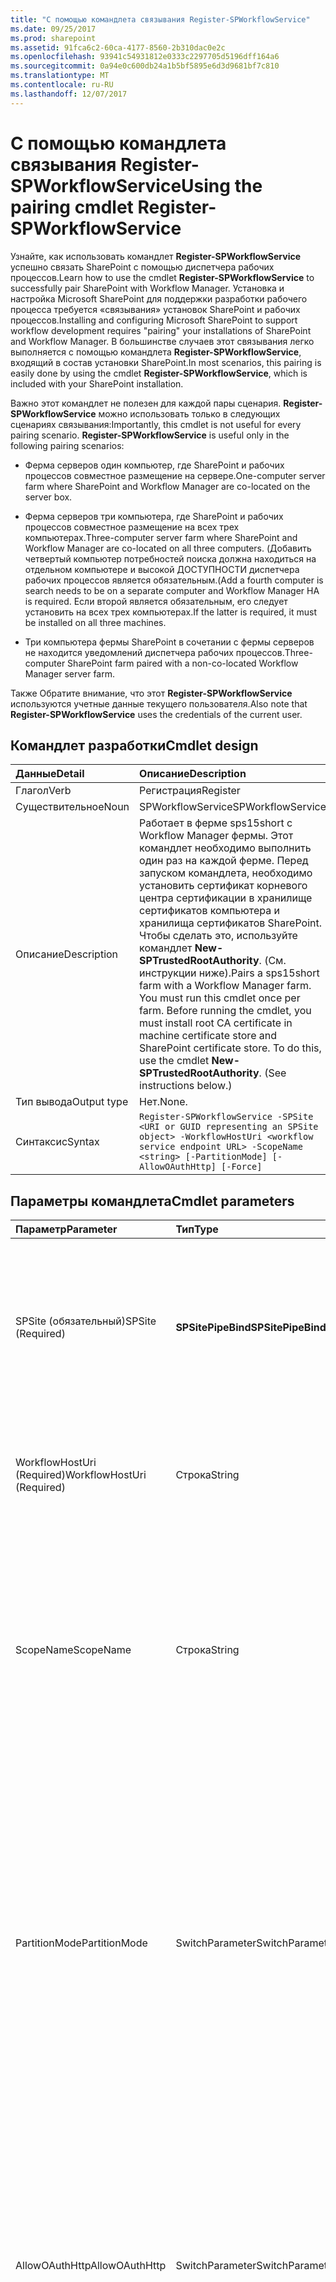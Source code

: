 ```yaml
---
title: "С помощью командлета связывания Register-SPWorkflowService"
ms.date: 09/25/2017
ms.prod: sharepoint
ms.assetid: 91fca6c2-60ca-4177-8560-2b310dac0e2c
ms.openlocfilehash: 93941c54931812e0333c2297705d5196dff164a6
ms.sourcegitcommit: 0a94e0c600db24a1b5bf5895e6d3d9681bf7c810
ms.translationtype: MT
ms.contentlocale: ru-RU
ms.lasthandoff: 12/07/2017
---
```

# <a name="using-the-pairing-cmdlet-register-spworkflowservice"></a><span data-ttu-id="97cdf-102">С помощью командлета связывания Register-SPWorkflowService</span><span class="sxs-lookup"><span data-stu-id="97cdf-102">Using the pairing cmdlet Register-SPWorkflowService</span></span>
<span data-ttu-id="97cdf-103">Узнайте, как использовать командлет **Register-SPWorkflowService** успешно связать SharePoint с помощью диспетчера рабочих процессов.</span><span class="sxs-lookup"><span data-stu-id="97cdf-103">Learn how to use the cmdlet **Register-SPWorkflowService** to successfully pair SharePoint with Workflow Manager.</span></span>
<span data-ttu-id="97cdf-104">Установка и настройка Microsoft SharePoint для поддержки разработки рабочего процесса требуется «связывания» установок SharePoint и рабочих процессов.</span><span class="sxs-lookup"><span data-stu-id="97cdf-104">Installing and configuring Microsoft SharePoint to support workflow development requires "pairing" your installations of SharePoint and Workflow Manager.</span></span> <span data-ttu-id="97cdf-105">В большинстве случаев этот связывания легко выполняется с помощью командлета **Register-SPWorkflowService**, входящий в состав установки SharePoint.</span><span class="sxs-lookup"><span data-stu-id="97cdf-105">In most scenarios, this pairing is easily done by using the cmdlet **Register-SPWorkflowService**, which is included with your SharePoint installation.</span></span>
  
    
    

<span data-ttu-id="97cdf-p102">Важно этот командлет не полезен для каждой пары сценария. **Register-SPWorkflowService** можно использовать только в следующих сценариях связывания:</span><span class="sxs-lookup"><span data-stu-id="97cdf-p102">Importantly, this cmdlet is not useful for every pairing scenario. **Register-SPWorkflowService** is useful only in the following pairing scenarios:</span></span>
- <span data-ttu-id="97cdf-108">Ферма серверов один компьютер, где SharePoint и рабочих процессов совместное размещение на сервере.</span><span class="sxs-lookup"><span data-stu-id="97cdf-108">One-computer server farm where SharePoint and Workflow Manager are co-located on the server box.</span></span>
    
  
- <span data-ttu-id="97cdf-109">Ферма серверов три компьютера, где SharePoint и рабочих процессов совместное размещение на всех трех компьютерах.</span><span class="sxs-lookup"><span data-stu-id="97cdf-109">Three-computer server farm where SharePoint and Workflow Manager are co-located on all three computers.</span></span> <span data-ttu-id="97cdf-110">(Добавить четвертый компьютер потребностей поиска должна находиться на отдельном компьютере и высокой ДОСТУПНОСТИ диспетчера рабочих процессов является обязательным.</span><span class="sxs-lookup"><span data-stu-id="97cdf-110">(Add a fourth computer is search needs to be on a separate computer and Workflow Manager HA is required.</span></span> <span data-ttu-id="97cdf-111">Если второй является обязательным, его следует установить на всех трех компьютерах.</span><span class="sxs-lookup"><span data-stu-id="97cdf-111">If the latter is required, it must be installed on all three machines.</span></span>
    
  
- <span data-ttu-id="97cdf-112">Три компьютера фермы SharePoint в сочетании с фермы серверов не находится уведомлений диспетчера рабочих процессов.</span><span class="sxs-lookup"><span data-stu-id="97cdf-112">Three-computer SharePoint farm paired with a non-co-located Workflow Manager server farm.</span></span>
    
  
<span data-ttu-id="97cdf-113">Также Обратите внимание, что этот **Register-SPWorkflowService** используются учетные данные текущего пользователя.</span><span class="sxs-lookup"><span data-stu-id="97cdf-113">Also note that **Register-SPWorkflowService** uses the credentials of the current user.</span></span>
## <a name="cmdlet-design"></a><span data-ttu-id="97cdf-114">Командлет разработки</span><span class="sxs-lookup"><span data-stu-id="97cdf-114">Cmdlet design</span></span>





|<span data-ttu-id="97cdf-115">**Данные**</span><span class="sxs-lookup"><span data-stu-id="97cdf-115">**Detail**</span></span>|<span data-ttu-id="97cdf-116">**Описание**</span><span class="sxs-lookup"><span data-stu-id="97cdf-116">**Description**</span></span>|
|:-----|:-----|
|<span data-ttu-id="97cdf-117">Глагол</span><span class="sxs-lookup"><span data-stu-id="97cdf-117">Verb</span></span>  <br/> |<span data-ttu-id="97cdf-118">Регистрация</span><span class="sxs-lookup"><span data-stu-id="97cdf-118">Register</span></span>  <br/> |
|<span data-ttu-id="97cdf-119">Существительное</span><span class="sxs-lookup"><span data-stu-id="97cdf-119">Noun</span></span>  <br/> |<span data-ttu-id="97cdf-120">SPWorkflowService</span><span class="sxs-lookup"><span data-stu-id="97cdf-120">SPWorkflowService</span></span>  <br/> |
|<span data-ttu-id="97cdf-121">Описание</span><span class="sxs-lookup"><span data-stu-id="97cdf-121">Description</span></span>  <br/> |<span data-ttu-id="97cdf-p104">Работает в ферме sps15short с Workflow Manager фермы. Этот командлет необходимо выполнить один раз на каждой ферме. Перед запуском командлета, необходимо установить сертификат корневого центра сертификации в хранилище сертификатов компьютера и хранилища сертификатов SharePoint. Чтобы сделать это, используйте командлет **New-SPTrustedRootAuthority**. (См. инструкции ниже).</span><span class="sxs-lookup"><span data-stu-id="97cdf-p104">Pairs a sps15short farm with a Workflow Manager farm. You must run this cmdlet once per farm. Before running the cmdlet, you must install root CA certificate in machine certificate store and SharePoint certificate store. To do this, use the cmdlet **New-SPTrustedRootAuthority**. (See instructions below.)  </span></span><br/> |
|<span data-ttu-id="97cdf-127">Тип вывода</span><span class="sxs-lookup"><span data-stu-id="97cdf-127">Output type</span></span>  <br/> |<span data-ttu-id="97cdf-128">Нет.</span><span class="sxs-lookup"><span data-stu-id="97cdf-128">None.</span></span>  <br/> |
|<span data-ttu-id="97cdf-129">Синтаксис</span><span class="sxs-lookup"><span data-stu-id="97cdf-129">Syntax</span></span>  <br/> | `Register-SPWorkflowService -SPSite <URI or GUID representing an SPSite object> -WorkflowHostUri <workflow service endpoint URL> -ScopeName <string> [-PartitionMode] [-AllowOAuthHttp] [-Force]` <br/> |
   

## <a name="cmdlet-parameters"></a><span data-ttu-id="97cdf-130">Параметры командлета</span><span class="sxs-lookup"><span data-stu-id="97cdf-130">Cmdlet parameters</span></span>



|<span data-ttu-id="97cdf-131">**Параметр**</span><span class="sxs-lookup"><span data-stu-id="97cdf-131">**Parameter**</span></span>|<span data-ttu-id="97cdf-132">**Тип**</span><span class="sxs-lookup"><span data-stu-id="97cdf-132">**Type**</span></span>|<span data-ttu-id="97cdf-133">**Описание**</span><span class="sxs-lookup"><span data-stu-id="97cdf-133">**Description**</span></span>|
|:-----|:-----|:-----|
|<span data-ttu-id="97cdf-134">SPSite          (обязательный)</span><span class="sxs-lookup"><span data-stu-id="97cdf-134">SPSite          (Required)</span></span>  <br/> |<span data-ttu-id="97cdf-135">**SPSitePipeBind**</span><span class="sxs-lookup"><span data-stu-id="97cdf-135">**SPSitePipeBind**</span></span> <br/> |<span data-ttu-id="97cdf-p105">URL-адрес семейства веб-сайтов в ферме SharePoint Server, который выступает в качестве конечной точке связывания длительный. Сведения для связывания выводится из этот URL-адрес.</span><span class="sxs-lookup"><span data-stu-id="97cdf-p105">The URL of a long-lasting site collection on the SharePoint Server farm that serves as the pairing endpoint. Information for pairing is deduced from this URL.</span></span>  <br/> |
|<span data-ttu-id="97cdf-138">WorkflowHostUri          (Required)</span><span class="sxs-lookup"><span data-stu-id="97cdf-138">WorkflowHostUri          (Required)</span></span>  <br/> |<span data-ttu-id="97cdf-139">Строка</span><span class="sxs-lookup"><span data-stu-id="97cdf-139">String</span></span>  <br/> |<span data-ttu-id="97cdf-p106">URL-адрес конечной точки Workflow Manager для связывания. Предоставляет узла рабочего процесса URI и номер порта.</span><span class="sxs-lookup"><span data-stu-id="97cdf-p106">The URL of the Workflow Manager endpoint for the pairing. Provides the workflow host URI along with port number.</span></span>  <br/> |
|<span data-ttu-id="97cdf-142">ScopeName</span><span class="sxs-lookup"><span data-stu-id="97cdf-142">ScopeName</span></span>  <br/> |<span data-ttu-id="97cdf-143">Строка</span><span class="sxs-lookup"><span data-stu-id="97cdf-143">String</span></span>  <br/> |<span data-ttu-id="97cdf-p107">Имя для использования службы рабочих процессов для идентификации парного SharePoint Server фермы. Значение по умолчанию  «SharePoint». Необходимо указать этот параметр, если связь нескольких фермах SharePoint в ферму Workflow Manager.</span><span class="sxs-lookup"><span data-stu-id="97cdf-p107">The name to be used by the workflow service to identify the paired SharePoint Server farm. The default value is "SharePoint". You only need to specify this parameter if trying to pair multiple SharePoint farms to a Workflow Manager farm.</span></span>  <br/> |
|<span data-ttu-id="97cdf-147">PartitionMode</span><span class="sxs-lookup"><span data-stu-id="97cdf-147">PartitionMode</span></span>  <br/> |<span data-ttu-id="97cdf-148">SwitchParameter</span><span class="sxs-lookup"><span data-stu-id="97cdf-148">SwitchParameter</span></span>  <br/> |<span data-ttu-id="97cdf-p108">Этот параметр используется только для фермы SharePoint несколькими клиентами. В режиме секционирования указан для службы SharePoint. Обратите внимание на то, что одним экземпляром нескольких клиентов можно создать в ферме SharePoint после выполнения этого командлета; Таким образом командлет не может вывести значение этого параметра неявно из существующих состояний в ферме SharePoint.</span><span class="sxs-lookup"><span data-stu-id="97cdf-p108">Use this parameter only for multi-tenant SharePoint farm. The partition mode is specified per SharePoint service. Note that you can create multi-tenancy in a SharePoint farm after this cmdlet runs; therefore, the cmdlet cannot deduce this parameter value implicitly from the existing state of the SharePoint farm.</span></span>  <br/> |
|<span data-ttu-id="97cdf-152">AllowOAuthHttp</span><span class="sxs-lookup"><span data-stu-id="97cdf-152">AllowOAuthHttp</span></span>  <br/> |<span data-ttu-id="97cdf-153">SwitchParameter</span><span class="sxs-lookup"><span data-stu-id="97cdf-153">SwitchParameter</span></span>  <br/> |<span data-ttu-id="97cdf-p109">Позволяет OAuth и метаданные exchange по протоколу HTTP. Эта функция особенно полезна при тестировании, но не в рабочий режим. Этот параметр используется только в том случае, если SharePoint настроен для поддержки HTTP. Нет необходимости настроить Workflow Manager на использование протокола HTTP.</span><span class="sxs-lookup"><span data-stu-id="97cdf-p109">Enables OAuth and metadata exchange over HTTP. This is useful in testing, but not in production mode. Use this only when SharePoint is configured to support HTTP. It is not necessary that the Workflow Manager be configured to use HTTP.</span></span>  <br/> |
|<span data-ttu-id="97cdf-158">Force</span><span class="sxs-lookup"><span data-stu-id="97cdf-158">Force</span></span>  <br/> |<span data-ttu-id="97cdf-159">SwitchParameter</span><span class="sxs-lookup"><span data-stu-id="97cdf-159">SwitchParameter</span></span>  <br/> |<span data-ttu-id="97cdf-p110">Обеспечивает создание области с использованием параметра  _ScopeName_ или обновляет соответствующие же _ScopeName_существующей области. Если не указан, а область с таким же именем существует, командлета возникает ошибка. </span><span class="sxs-lookup"><span data-stu-id="97cdf-p110">Enforces the creating of scope using  _ScopeName_ parameter, or updates an existing scope corresponding to the same _ScopeName_. If not specified and scope with the same name exists, the cmdlet will throw an error.  </span></span><br/> |
   

## <a name="example"></a><span data-ttu-id="97cdf-162">Пример</span><span class="sxs-lookup"><span data-stu-id="97cdf-162">Example</span></span>


```

PS> Register-SPWorkflowService -SPSite "https://myserver/mysitecollection" -WorkflowHostUri "http://workflow.example.com:12291" -ScopeName "SharePoint2" -PartitionMode -AllowOAuthHttp  -Force
```


## <a name="see-also"></a><span data-ttu-id="97cdf-163">См. также</span><span class="sxs-lookup"><span data-stu-id="97cdf-163">See also</span></span>
<span data-ttu-id="97cdf-164"><a name="bk_addresources"> </a></span><span class="sxs-lookup"><span data-stu-id="97cdf-164"><a name="bk_addresources"> </a></span></span>


-  [<span data-ttu-id="97cdf-165">Установка и настройка рабочих процессов для SharePoint</span><span class="sxs-lookup"><span data-stu-id="97cdf-165">Install and configure workflow for SharePoint</span></span>](http://technet.microsoft.com/en-us/library/jj658588.aspx)
    
  
-  [<span data-ttu-id="97cdf-166">Серия: Установка и настройка рабочего процесса в SharePoint</span><span class="sxs-lookup"><span data-stu-id="97cdf-166">Video series: Install and configure Workflow in SharePoint</span></span>](http://technet.microsoft.com/en-us/library/dn201724.aspx)
    
  
-  [<span data-ttu-id="97cdf-167">Диспетчер рабочих процессов версии 1.0</span><span class="sxs-lookup"><span data-stu-id="97cdf-167">Workflow Manager 1.0</span></span>](http://msdn.microsoft.com/en-us/library/jj193528%28Azure.10%29)
    
  
